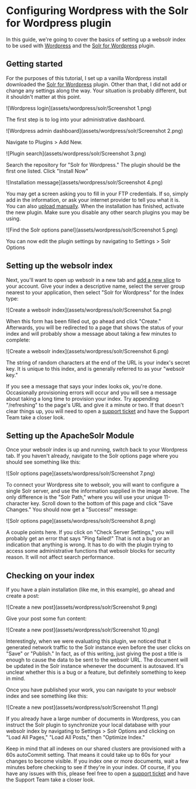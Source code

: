 # Configuring Wordpress with the Solr for Wordpress plugin

In this guide, we're going to cover the basics of setting up a websolr index to be used with [Wordpress](http://wordpress.org/) and the [Solr for Wordpress](http://wordpress.org/plugins/solr-for-wordpress/) plugin. 


## Getting started

For the purposes of this tutorial, I set up a vanilla Wordpress install downloaded the [Solr for Wordpress](http://wordpress.org/plugins/solr-for-wordpress/) plugin. Other than that, I did not add or change any settings along the way. Your situation is probably different, but it shouldn't matter at this point.

![Wordpress login](assets/wordpress/solr/Screenshot 1.png)

The first step is to log into your administrative dashboard.

![Wordpress admin dashboard](assets/wordpress/solr/Screenshot 2.png)

Navigate to Plugins > Add New.

![Plugin search](assets/wordpress/solr/Screenshot 3.png)

Search the repository for "Solr for Wordpress." The plugin should be the first one listed. Click "Install Now"

![Installation message](assets/wordpress/solr/Screenshot 4.png)

You may get a screen asking you to fill in your FTP credentials. If so, simply add in the information, or ask your internet provider to tell you what it is. You can also [upload manually](http://codex.wordpress.org/Managing_Plugins#Manual_Plugin_Installation). When the installation has finished, activate the new plugin. Make sure you disable any other search plugins you may be using. 

![Find the Solr options panel](assets/wordpress/solr/Screenshot 5.png)

You can now edit the plugin settings by navigating to Settings > Solr Options


## Setting up the websolr index

Next, you'll want to open up websolr in a new tab and [add a new slice](https://websolr.com/slices/new) to your account. Give your index a descriptive name, select the server group nearest to your application, then select "Solr for Wordpress" for the Index type:

![Create a websolr index](assets/wordpress/solr/Screenshot 5a.png)

When this form has been filled out, go ahead and click "Create." Afterwards, you will be redirected to a page that shows the status of your index and will probably show a message about taking a few minutes to complete:

![Create a websolr index](assets/wordpress/solr/Screenshot 6.png)

The string of random characters at the end of the URL is your index's secret key. It is unique to this index, and is generally referred to as your "websolr key."

If you see a message that says your index looks ok, you're done. Occasionally provisioning errors will occur and you will see a message about taking a long time to provision your index. Try appending "/refreshing" to the page's URL and give it a minute or two. If that doesn't clear things up, you will need to open a [support ticket](http://help.websolr.com) and have the Support Team take a closer look.


## Setting up the ApacheSolr Module

Once your websolr index is up and running, switch back to your Wordpress tab. If you haven't already, navigate to the Solr options page where you should see something like this:

![Solr options page](assets/wordpress/solr/Screenshot 7.png)

To connect your Wordpress site to websolr, you will want to configure a single Solr server, and use the information supplied in the image above. The only difference is the "Solr Path," where you will use your unique 11-character key. Scroll down to the bottom of this page and click "Save Changes." You should now get a "Success!" message:

![Solr options page](assets/wordpress/solr/Screenshot 8.png)

A couple points here. If you click on "Check Server Settings," you will probably get an error that says "Ping failed!" That is not a bug or an indication that anything is wrong. It has to do with the plugin trying to access some administrative functions that websolr blocks for security reason. It will not affect search performance.


## Checking on your index

If you have a plain installation (like me, in this example), go ahead and create a post:

![Create a new post](assets/wordpress/solr/Screenshot 9.png)

Give your post some fun content:

![Create a new post](assets/wordpress/solr/Screenshot 10.png)

Interestingly, when we were evaluating this plugin, we noticed that it generated network traffic to the Solr instance even before the user clicks on "Save" or "Publish." In fact, as of this writing, just giving the post a title is enough to cause the data to be sent to the websolr URL. The document will be updated in the Solr instance whenever the document is autosaved. It's unclear whether this is a bug or a feature, but definitely something to keep in mind.

Once you have published your work, you can navigate to your websolr index and see something like this:

![Create a new post](assets/wordpress/solr/Screenshot 11.png)

If you already have a large number of documents in Wordpress, you can instruct the Solr plugin to synchronize your local database with your websolr index by navigating to Settings > Solr Options and clicking on "Load All Pages," "Load All Posts," then "Optimize Index."

Keep in mind that all indexes on our shared clusters are provisioned with a 60s autoCommit setting. That means it could take up to 60s for your changes to become visible. If you index one or more documents, wait a few minutes before checking to see if they're in your index. Of course, if you have any issues with this, please feel free to open a [support ticket](http://help.websolr.com) and have the Support Team take a closer look.